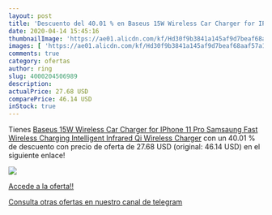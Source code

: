 ```yaml
---
layout: post
title: 'Descuento del 40.01 % en Baseus 15W Wireless Car Charger for IPho'
date: 2020-04-14 15:45:16
thumbnailImage: 'https://ae01.alicdn.com/kf/Hd30f9b3841a145af9d7beaf68aaf57a1y/Baseus-15W-Wireless-Car-Charger-for-IPhone-11-Pro-Samsaung-Fast-Wireless-Charging-Intelligent-Infrared-Qi.jpg_350x350._SL200_.jpg'
images: [ 'https://ae01.alicdn.com/kf/Hd30f9b3841a145af9d7beaf68aaf57a1y/Baseus-15W-Wireless-Car-Charger-for-IPhone-11-Pro-Samsaung-Fast-Wireless-Charging-Intelligent-Infrared-Qi.jpg_350x350._SL200_.jpg' ]
comments: true
category: ofertas
author: ring
slug: 4000204506989
description:
actualPrice: 27.68 USD
comparePrice: 46.14 USD
inStock: true
---
```


Tienes [Baseus 15W Wireless Car Charger for IPhone 11 Pro Samsaung Fast Wireless Charging Intelligent Infrared Qi Wireless Charger](https://www.amazon.com/dp/4000204506989/?tag=redken08-20) con un 40.01 % de descuento con precio de oferta de 27.68 USD (original: 46.14 USD) en el siguiente enlace!

[![](https://ae01.alicdn.com/kf/Hd30f9b3841a145af9d7beaf68aaf57a1y/Baseus-15W-Wireless-Car-Charger-for-IPhone-11-Pro-Samsaung-Fast-Wireless-Charging-Intelligent-Infrared-Qi.jpg_350x350._SL200_.jpg)](https://www.amazon.com/dp/4000204506989/?tag=redken08-20)

[Accede a la oferta!!](https://www.amazon.com/dp/4000204506989/?tag=redken08-20)

[Consulta otras ofertas en nuestro canal de telegram](https://t.me/s/ofertas25)
